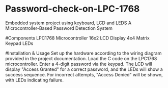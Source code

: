 # Password-check-on-LPC-1768
Embedded system project using keyboard, LCD and LEDS
A Microcontroller-Based Password Detection System

#Components
LPC1768 Microcontroller
16x2 LCD Display
4x4 Matrix Keypad
LEDs

#Installation & Usage
Set up the hardware according to the wiring diagram provided in the project documentation.
Load the C code on the LPC1768 microcontroller.
Enter a 4-digit password via the keypad. The LCD will display "Access Granted" for a correct password, and the LEDs will show a success sequence. For incorrect attempts, "Access Denied" will be shown, with LEDs indicating failure.
